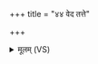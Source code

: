 +++
title = "४४ वेद तत्ते"

+++
<details><summary>मूलम् (VS)</summary>

वेद॒ तत्ते॑ अमर्त्य॒ यत्त॑ आ॒क्रम॑णं दि॒वि।  
यत्ते॑ स॒धस्थं॑ पर॒मे व्यो᳡मन् ॥
</details>